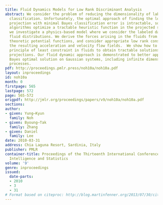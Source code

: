 ```yaml
---
title: Fluid Dynamics Models for Low Rank Discriminant Analysis
abstract: We consider the problem of reducing the dimensionality of labeled data for
  classification. Unfortunately, the optimal approach of finding the low-dimensional
  projection with minimal Bayes classification error is intractable, so most standard
  algorithms optimize a tractable heuristic function in the projected subspace. Here,
  we investigate a physics-based model where we consider the labeled data as interacting
  fluid distributions. We derive the forces arising in the fluids from information
  theoretic potential functions, and consider appropriate low rank constraints on
  the resulting acceleration and velocity flow fields.  We show how to apply the Gauss
  principle of least constraint in fluids to obtain tractable solutions for low rank
  projections. Our fluid dynamic approach is demonstrated to better approximate the
  Bayes optimal solution on Gaussian systems, including infinite dimensional Gaussian
  processes.
pdf: http://proceedings.pmlr.press/noh10a/noh10a.pdf
layout: inproceedings
id: noh10a
month: 0
firstpage: 565
lastpage: 572
page: 565-572
origpdf: http://jmlr.org/proceedings/papers/v9/noh10a/noh10a.pdf
sections: 
author:
- given: Yung–Kyun
  family: Noh
- given: Byoung–Tak
  family: Zhang
- given: Daniel
  family: Lee
date: 2010-03-31
address: Chia Laguna Resort, Sardinia, Italy
publisher: PMLR
container-title: Proceedings of the Thirteenth International Conference on Artificial
  Intelligence and Statistics
volume: '9'
genre: inproceedings
issued:
  date-parts:
  - 2010
  - 3
  - 31
# Format based on citeproc: http://blog.martinfenner.org/2013/07/30/citeproc-yaml-for-bibliographies/
---
```

